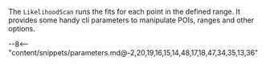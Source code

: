 The `LikelihoodScan` runs the fits for each point in the defined range.
It provides some handy cli parameters to manipulate POIs, ranges and other options.

<div class="dhi_parameter_table">

--8<-- "content/snippets/parameters.md@-2,20,19,16,15,14,48,17,18,47,34,35,13,36"

</div>
